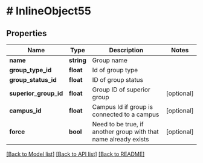 # # InlineObject55

## Properties

Name | Type | Description | Notes
------------ | ------------- | ------------- | -------------
**name** | **string** | Group name |
**group_type_id** | **float** | Id of group type |
**group_status_id** | **float** | ID of group status |
**superior_group_id** | **float** | Group ID of superior group | [optional]
**campus_id** | **float** | Campus Id if group is connected to a campus | [optional]
**force** | **bool** | Need to be true, if another group with that name already exists | [optional]

[[Back to Model list]](../../README.md#models) [[Back to API list]](../../README.md#endpoints) [[Back to README]](../../README.md)

